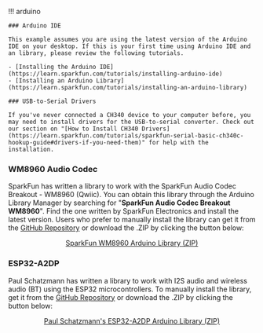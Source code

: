 
!!! arduino

    ### Arduino IDE

    This example assumes you are using the latest version of the Arduino IDE on your desktop. If this is your first time using Arduino IDE and an library, please review the following tutorials.

    - [Installing the Arduino IDE](https://learn.sparkfun.com/tutorials/installing-arduino-ide)
    - [Installing an Arduino Library](https://learn.sparkfun.com/tutorials/installing-an-arduino-library)

    ### USB-to-Serial Drivers

    If you've never connected a CH340 device to your computer before, you may need to install drivers for the USB-to-serial converter. Check out our section on "[How to Install CH340 Drivers](https://learn.sparkfun.com/tutorials/sparkfun-serial-basic-ch340c-hookup-guide#drivers-if-you-need-them)" for help with the installation.



### WM8960 Audio Codec

SparkFun has written a library to work with the SparkFun Audio Codec Breakout - WM8960 (Qwiic). You can obtain this library through the Arduino Library Manager by searching for "**SparkFun Audio Codec Breakout WM8960**". Find the one written by SparkFun Electronics and install the latest version. Users who prefer to manually install the library can get it from the  [GitHub Repository](https://github.com/sparkfun/SparkFun_WM8960_Arduino_Library) or download the .ZIP by clicking the button below:

<div style="text-align: center"><a href="https://github.com/sparkfun/SparkFun_WM8960_Arduino_Library/archive/refs/heads/main.zip" class="md-button">SparkFun WM8960 Arduino Library (ZIP)</a></div>



### ESP32-A2DP

Paul Schatzmann has written a library to work with I2S audio and wireless audio (BT) using the ESP32 microcontrollers. To manually install the library, get it from the  [GitHub Repository](https://github.com/pschatzmann/ESP32-A2DP) or download the .ZIP by clicking the button below:

<div style="text-align: center"><a href="https://github.com/pschatzmann/ESP32-A2DP/archive/refs/heads/master.zip" class="md-button">Paul Schatzmann's ESP32-A2DP Arduino Library (ZIP)</a></div>
